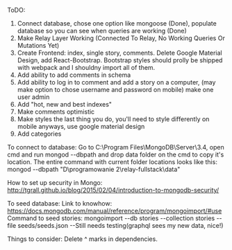 ToDO:

1. Connect database, chose one option like mongoose (Done), populate database so you can see when queries are working (Done)
2. Make Relay Layer Working (Connected To Relay, No Working Queries Or Mutations Yet)
3. Create Frontend: index, single story, comments. Delete Google Material Design, add React-Bootstrap. Bootstrap styles should prolly be
shipped with webpack and I shouldny import all of them.
4. Add ability to add comments in schema
5. Add ability to log in to comment and add a story on a computer, (may make option to chose username and password on mobile) make one user admin
6. Add "hot, new and best indexes"
7. Make comments optimistic
8. Make styles the last thing you do, you'll need to style differently on mobile anyways, use google material design
9. Add categories

To connect to database:
Go to C:\Program Files\MongoDB\Server\3.4, open cmd and run mongod --dbpath and drop data folder on the cmd to copy it's location.
The entire command with current folder locations looks like this:
mongod --dbpath "D\programowanie 2\relay-fullstack\data"

How to set up security in Mongo:
http://tgrall.github.io/blog/2015/02/04/introduction-to-mongodb-security/

To seed database:
Link to knowhow: https://docs.mongodb.com/manual/reference/program/mongoimport/#use
Command to seed stories: mongoimport --db stories --collection stories --file seeds/seeds.json --Still needs testing(graphql sees my new data, nice!)

Things to consider: Delete ^ marks in dependencies.
